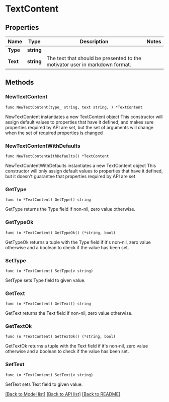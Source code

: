 # TextContent

## Properties

Name | Type | Description | Notes
------------ | ------------- | ------------- | -------------
**Type** | **string** |  | 
**Text** | **string** | The text that should be presented to the motivator user in markdown format. | 

## Methods

### NewTextContent

`func NewTextContent(type_ string, text string, ) *TextContent`

NewTextContent instantiates a new TextContent object
This constructor will assign default values to properties that have it defined,
and makes sure properties required by API are set, but the set of arguments
will change when the set of required properties is changed

### NewTextContentWithDefaults

`func NewTextContentWithDefaults() *TextContent`

NewTextContentWithDefaults instantiates a new TextContent object
This constructor will only assign default values to properties that have it defined,
but it doesn't guarantee that properties required by API are set

### GetType

`func (o *TextContent) GetType() string`

GetType returns the Type field if non-nil, zero value otherwise.

### GetTypeOk

`func (o *TextContent) GetTypeOk() (*string, bool)`

GetTypeOk returns a tuple with the Type field if it's non-nil, zero value otherwise
and a boolean to check if the value has been set.

### SetType

`func (o *TextContent) SetType(v string)`

SetType sets Type field to given value.


### GetText

`func (o *TextContent) GetText() string`

GetText returns the Text field if non-nil, zero value otherwise.

### GetTextOk

`func (o *TextContent) GetTextOk() (*string, bool)`

GetTextOk returns a tuple with the Text field if it's non-nil, zero value otherwise
and a boolean to check if the value has been set.

### SetText

`func (o *TextContent) SetText(v string)`

SetText sets Text field to given value.



[[Back to Model list]](../README.md#documentation-for-models) [[Back to API list]](../README.md#documentation-for-api-endpoints) [[Back to README]](../README.md)


